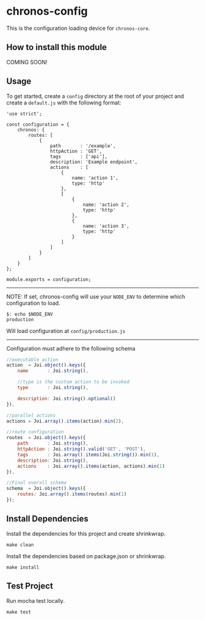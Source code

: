 # chronos-config

 This is the configuration loading device for `chronos-core`.

## How to install this module
COMING SOON!


## Usage
To get started, create a `config` directory at the root of your project and create
a `default.js` with the following format:

```
'use strict';

const configuration = {
    chronos: {
        routes: [
            {
                path       : '/example',
                httpAction : 'GET',
                tags       : ['api'],
                description: 'Example endpoint',
                actions    : [
                    {
                        name: 'action 1',
                        type: 'http'
                    },
                    [
                        {
                            name: 'action 2',
                            type: 'http'
                        },
                        {
                            name: 'action 3',
                            type: 'http'
                        }
                    ]
                ]
            }
        ]
    }
};

module.exports = configuration;
```

***

NOTE: If set, chronos-config will use your `NODE_ENV` to determine which configuration to load.
```
$: echo $NODE_ENV
production
```
Will load configuration at `config/production.js`

***

Configuration must adhere to the following schema  

```Javascript
//executable action
action  = Joi.object().keys({
    name       : Joi.string(),

    //type is the custom action to be invoked
    type       : Joi.string(),

    description: Joi.string().optional()
}),

//parallel actions
actions = Joi.array().items(action).min(2),

//route configuration
routes  = Joi.object().keys({
    path       : Joi.string(),
    httpAction : Joi.string().valid('GET', 'POST'),
    tags       : Joi.array().items(Joi.string()).min(1),
    description: Joi.string(),
    actions    : Joi.array().items(action, actions).min(1)
}),

//Final overall schema
schema  = Joi.object().keys({
    routes: Joi.array().items(routes).min(1)
});
```
## Install Dependencies
Install the dependencies for this project and create shrinkwrap.
```Text
make clean
```

Install the dependencies based on package.json or shrinkwrap.
```Text
make install
```

## Test Project
Run mocha test locally.
```Text
make test
```
